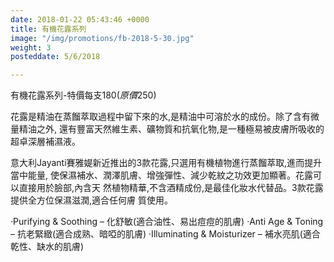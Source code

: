 ```yaml
---
date: 2018-01-22 05:43:46 +0000
title: 有機花露系列
image: "/img/promotions/fb-2018-5-30.jpg"
weight: 3
posteddate: 5/6/2018

---
```

有機花露系列-特價每支$180 (原價$250)

花露是精油在蒸餾萃取過程中留下來的水,是精油中可溶於水的成份。除了含有微量精油之外,
還有豐富天然維生素、礦物質和抗氧化物,是一種極易被皮膚所吸收的超卓深層補濕液。

意大利Jayanti賽雅媞新近推出的3款花露,只選用有機植物進行蒸餾萃取,進而提升當中能量,
使保濕補水、潤澤肌膚、增強彈性、減少乾紋之功效更加顯著。花露可以直接用於臉部,內含天
然植物精華,不含酒精成份,是最佳化妝水代替品。3款花露提供全方位保濕滋潤,適合任何膚
質使用。

‧Purifying & Soothing – 化舒敏(適合油性、易出痘痘的肌膚)
‧Anti Age & Toning – 抗老緊緻(適合成熟、暗啞的肌膚)
‧Illuminating & Moisturizer – 補水亮肌(適合乾性、缺水的肌膚)